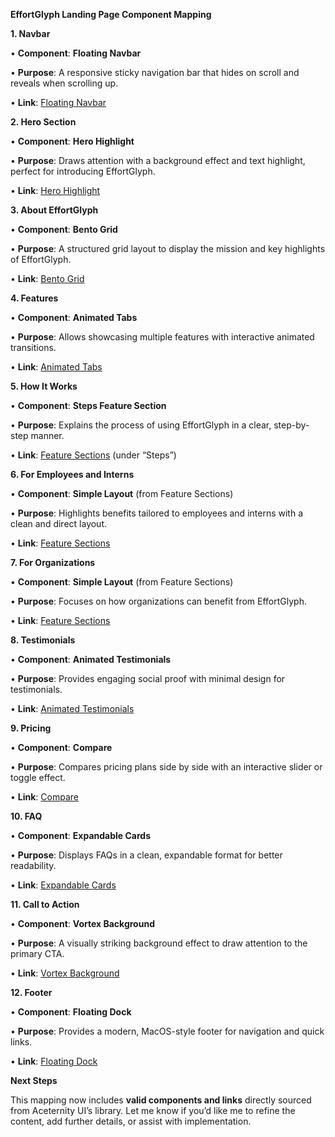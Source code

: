 
  

**EffortGlyph Landing Page Component Mapping**

  

**1. Navbar**

• **Component**: **Floating Navbar**

• **Purpose**: A responsive sticky navigation bar that hides on scroll and reveals when scrolling up.

• **Link**: [Floating Navbar](https://ui.aceternity.com/components/floating-navbar)

  

**2. Hero Section**

• **Component**: **Hero Highlight**

• **Purpose**: Draws attention with a background effect and text highlight, perfect for introducing EffortGlyph.

• **Link**: [Hero Highlight](https://ui.aceternity.com/components/hero-highlight)

  

**3. About EffortGlyph**

• **Component**: **Bento Grid**

• **Purpose**: A structured grid layout to display the mission and key highlights of EffortGlyph.

• **Link**: [Bento Grid](https://ui.aceternity.com/components/bento-grid)

  

**4. Features**

• **Component**: **Animated Tabs**

• **Purpose**: Allows showcasing multiple features with interactive animated transitions.

• **Link**: [Animated Tabs](https://ui.aceternity.com/components/animated-tabs)

  

**5. How It Works**

• **Component**: **Steps Feature Section**

• **Purpose**: Explains the process of using EffortGlyph in a clear, step-by-step manner.

• **Link**: [Feature Sections](https://ui.aceternity.com/components/feature-sections) (under “Steps”)

  

**6. For Employees and Interns**

• **Component**: **Simple Layout** (from Feature Sections)

• **Purpose**: Highlights benefits tailored to employees and interns with a clean and direct layout.

• **Link**: [Feature Sections](https://ui.aceternity.com/components/feature-sections)

  

**7. For Organizations**

• **Component**: **Simple Layout** (from Feature Sections)

• **Purpose**: Focuses on how organizations can benefit from EffortGlyph.

• **Link**: [Feature Sections](https://ui.aceternity.com/components/feature-sections)

  

**8. Testimonials**

• **Component**: **Animated Testimonials**

• **Purpose**: Provides engaging social proof with minimal design for testimonials.

• **Link**: [Animated Testimonials](https://ui.aceternity.com/components/animated-testimonials)

  

**9. Pricing**

• **Component**: **Compare**

• **Purpose**: Compares pricing plans side by side with an interactive slider or toggle effect.

• **Link**: [Compare](https://ui.aceternity.com/components/compare)

  

**10. FAQ**

• **Component**: **Expandable Cards**

• **Purpose**: Displays FAQs in a clean, expandable format for better readability.

• **Link**: [Expandable Cards](https://ui.aceternity.com/components/expandable-cards)

  

**11. Call to Action**

• **Component**: **Vortex Background**

• **Purpose**: A visually striking background effect to draw attention to the primary CTA.

• **Link**: [Vortex Background](https://ui.aceternity.com/components/vortex-background)

  

**12. Footer**

• **Component**: **Floating Dock**

• **Purpose**: Provides a modern, MacOS-style footer for navigation and quick links.

• **Link**: [Floating Dock](https://ui.aceternity.com/components/floating-dock)

  

**Next Steps**

  

This mapping now includes **valid components and links** directly sourced from Aceternity UI’s library. Let me know if you’d like me to refine the content, add further details, or assist with implementation.